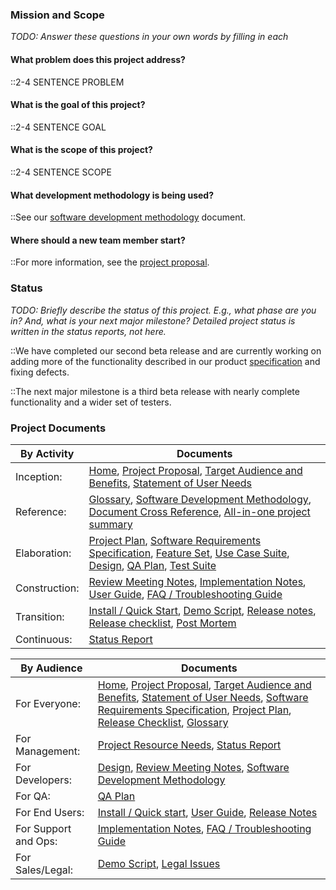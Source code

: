 ### Mission and Scope

*TODO: Answer these questions in your own words by filling in each*

#### What problem does this project address?

::2-4 SENTENCE PROBLEM

#### What is the goal of this project?

::2-4 SENTENCE GOAL

#### What is the scope of this project?

::2-4 SENTENCE SCOPE

#### What development methodology is being used?

::See our [software development methodology](sdm) document.

#### Where should a new team member start?

::For more information, see the [project proposal](Proposal).

### Status

*TODO: Briefly describe the status of this project. E.g., what phase are
you in? And, what is your next major milestone? Detailed project status
is written in the status reports, not here.*

::We have completed our second beta release and are currently working on
adding more of the functionality described in our product
[specification](srs) and fixing defects.

::The next major milestone is a third beta release with nearly complete
functionality and a wider set of testers.

### Project Documents

|By Activity    |Documents                                                                                                                                                                                                                          |
|---------------|-----------------------------------------------------------------------------------------------------------------------------------------------------------------------------------------------------------------------------------|
| Inception:    | [Home](Home), [Project Proposal](Proposal), [Target Audience and Benefits](Target-and-Benefits), [Statement of User Needs](User-Needs)                                                           |
| Reference:    | [Glossary](Glossary), [Software Development Methodology](SDM), [Document Cross Reference](Document-Cross-Ref), [All-in-one project summary](Summary)                                                       |
| Elaboration:  | [Project Plan](Project-Plan), [Software Requirements Specification](SRS), [Feature Set](Feature-Set), [Use Case Suite](Use-Case-Suite), [Design](Design), [QA Plan](QA-Plan), [Test Suite](Test-Suite) |
| Construction: | [Review Meeting Notes](Review-Meeting-Notes), [Implementation Notes](Implementation-Notes), [User Guide](User-Guide), [FAQ / Troubleshooting Guide](FAQ)                                                       |
| Transition:   | [Install / Quick Start](Installation-Guide), [Demo Script](Demo-Script), [Release notes](Release-Notes), [Release checklist](Release-Checklist), [Post Mortem](Post-Mortem)                                         |
| Continuous:   | [Status Report](Status-Report)                                                                                                                                                                                               |

|By Audience          |Documents                                                                                                                                                                                                                                                                                                                   |
|---------------------|----------------------------------------------------------------------------------------------------------------------------------------------------------------------------------------------------------------------------------------------------------------------------------------------------------------------------|
| For Everyone:       | [Home](Home), [Project Proposal](Proposal), [Target Audience and Benefits](Target-and-Benefits), [Statement of User Needs](User-Needs), [Software Requirements Specification](SRS), [Project Plan](Project-plan), [Release Checklist](Release-Checklist), [Glossary](Glossary)|
| For Management:     | [Project Resource Needs](Resource-Needs), [Status Report](Status-Report)                                                                                                                                                                                                                                         |
| For Developers:     | [Design](Design), [Review Meeting Notes](Review-Meeting-Notes), [Software Development Methodology](SDM)                                                                                                                                                                                                     |
| For QA:             | [QA Plan](QA-Plan)                                                                                                                                                                                                                                                                                                    |
| For End Users:      | [Install / Quick start](Installation-Guide), [User Guide](User-Guide), [Release Notes](Release-Notes)                                                                                                                                                                                                                   |
| For Support and Ops:| [Implementation Notes](Implementation-Notes), [FAQ / Troubleshooting Guide](FAQ)                                                                                                                                                                                                                                 |
| For Sales/Legal:    | [Demo Script](Demo-Script), [Legal Issues](Legal)                                                                                                                                                                                                                                                                |
